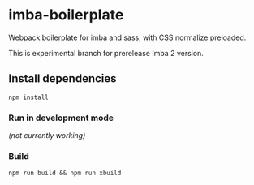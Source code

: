 # imba-boilerplate

Webpack boilerplate for imba and sass, with CSS normalize preloaded.

This is experimental branch for prerelease Imba 2 version.

## Install dependencies

```
npm install
```

### Run in development mode

*(not currently working)*

### Build

```
npm run build && npm run xbuild
```
